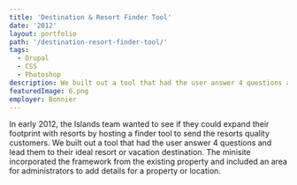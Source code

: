 ```yaml
---
title: 'Destination & Resort Finder Tool'
date: '2012'
layout: portfolio
path: '/destination-resort-finder-tool/'
tags:
  - Drupal
  - CSS
  - Photoshop
description: We built out a tool that had the user answer 4 questions and lead them to their ideal resort or vacation destination.
featuredImage: 6.png
employer: Bonnier
---
```


In early 2012, the Islands team wanted to see if they could expand their footprint with resorts by hosting a finder tool to send the resorts quality customers. We built out a tool that had the user answer 4 questions and lead them to their ideal resort or vacation destination. The minisite incorporated the framework from the existing property and included an area for administrators to add details for a property or location.
